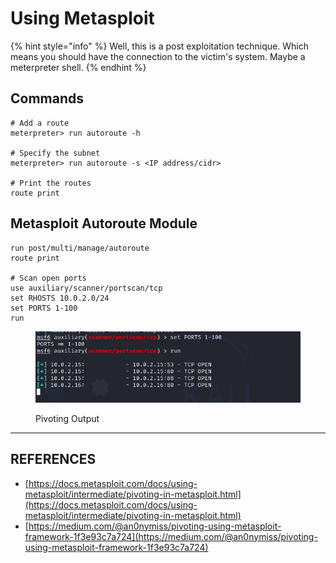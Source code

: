 # Using Metasploit

{% hint style="info" %}
Well, this is a post exploitation technique. Which means you should have the connection to the victim's system. Maybe a meterpreter shell.
{% endhint %}

## Commands

```
# Add a route
meterpreter> run autoroute -h

# Specify the subnet
meterpreter> run autoroute -s <IP address/cidr>

# Print the routes
route print
```

## Metasploit Autoroute Module

```
run post/multi/manage/autoroute
route print

# Scan open ports
use auxiliary/scanner/portscan/tcp
set RHOSTS 10.0.2.0/24
set PORTS 1-100
run
```

<figure><img src="../../.gitbook/assets/image (185).png" alt=""><figcaption><p>Pivoting Output</p></figcaption></figure>



***

## REFERENCES

* [https://docs.metasploit.com/docs/using-metasploit/intermediate/pivoting-in-metasploit.html](https://docs.metasploit.com/docs/using-metasploit/intermediate/pivoting-in-metasploit.html)
* [https://medium.com/@an0nymiss/pivoting-using-metasploit-framework-1f3e93c7a724](https://medium.com/@an0nymiss/pivoting-using-metasploit-framework-1f3e93c7a724)


